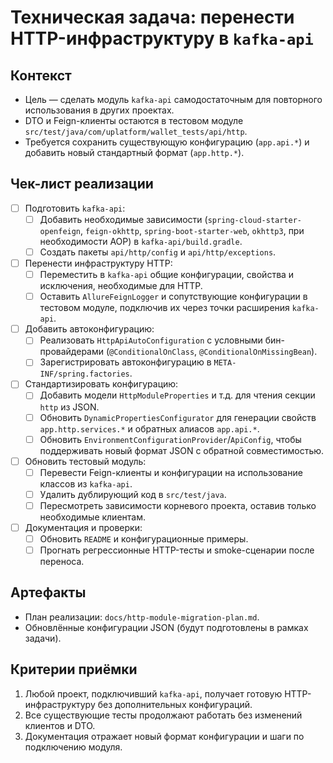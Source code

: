 # Техническая задача: перенести HTTP-инфраструктуру в `kafka-api`

## Контекст
- Цель — сделать модуль `kafka-api` самодостаточным для повторного использования в других проектах.
- DTO и Feign-клиенты остаются в тестовом модуле `src/test/java/com/uplatform/wallet_tests/api/http`.
- Требуется сохранить существующую конфигурацию (`app.api.*`) и добавить новый стандартный формат (`app.http.*`).

## Чек-лист реализации
- [ ] Подготовить `kafka-api`:
  - [ ] Добавить необходимые зависимости (`spring-cloud-starter-openfeign`, `feign-okhttp`, `spring-boot-starter-web`, `okhttp3`, при необходимости AOP) в `kafka-api/build.gradle`.
  - [ ] Создать пакеты `api/http/config` и `api/http/exceptions`.
- [ ] Перенести инфраструктуру HTTP:
  - [ ] Переместить в `kafka-api` общие конфигурации, свойства и исключения, необходимые для HTTP.
  - [ ] Оставить `AllureFeignLogger` и сопутствующие конфигурации в тестовом модуле, подключив их через точки расширения `kafka-api`.
- [ ] Добавить автоконфигурацию:
  - [ ] Реализовать `HttpApiAutoConfiguration` c условными бин-провайдерами (`@ConditionalOnClass`, `@ConditionalOnMissingBean`).
  - [ ] Зарегистрировать автоконфигурацию в `META-INF/spring.factories`.
- [ ] Стандартизировать конфигурацию:
  - [ ] Добавить модели `HttpModuleProperties` и т.д. для чтения секции `http` из JSON.
  - [ ] Обновить `DynamicPropertiesConfigurator` для генерации свойств `app.http.services.*` и обратных алиасов `app.api.*`.
  - [ ] Обновить `EnvironmentConfigurationProvider`/`ApiConfig`, чтобы поддерживать новый формат JSON с обратной совместимостью.
- [ ] Обновить тестовый модуль:
  - [ ] Перевести Feign-клиенты и конфигурации на использование классов из `kafka-api`.
  - [ ] Удалить дублирующий код в `src/test/java`.
  - [ ] Пересмотреть зависимости корневого проекта, оставив только необходимые клиентам.
- [ ] Документация и проверки:
  - [ ] Обновить `README` и конфигурационные примеры.
  - [ ] Прогнать регрессионные HTTP-тесты и smoke-сценарии после переноса.

## Артефакты
- План реализации: `docs/http-module-migration-plan.md`.
- Обновлённые конфигурации JSON (будут подготовлены в рамках задачи).

## Критерии приёмки
1. Любой проект, подключивший `kafka-api`, получает готовую HTTP-инфраструктуру без дополнительных конфигураций.
2. Все существующие тесты продолжают работать без изменений клиентов и DTO.
3. Документация отражает новый формат конфигурации и шаги по подключению модуля.
